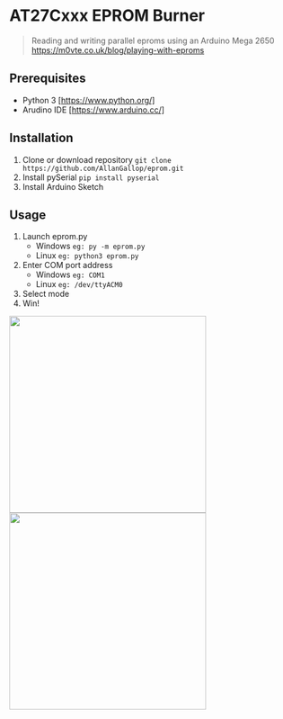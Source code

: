 # AT27Cxxx EPROM Burner
> Reading and writing parallel eproms using an Arduino Mega 2650
> <a href="https://m0vte.co.uk/blog/playing-with-eproms">https://m0vte.co.uk/blog/playing-with-eproms</a>

## Prerequisites
* Python 3 [https://www.python.org/]
* Arudino IDE [https://www.arduino.cc/]

## Installation
1. Clone or download repository ```git clone https://github.com/AllanGallop/eprom.git```
2. Install pySerial ```pip install pyserial```
3. Install Arduino Sketch

## Usage
1.  Launch eprom.py
    * Windows ```eg: py -m eprom.py```
    * Linux ```eg: python3 eprom.py```
2. Enter COM port address
    * Windows ```eg: COM1```
    * Linux ```eg: /dev/ttyACM0```
3. Select mode
4. Win!

<img src="https://www.m0vte.co.uk/blog/wp-content/uploads/2020/02/Eprom_27c010_test.png" height="350">
<img src="https://www.m0vte.co.uk/blog/wp-content/uploads/2020/02/Eprom_27c010.png" height="350">
